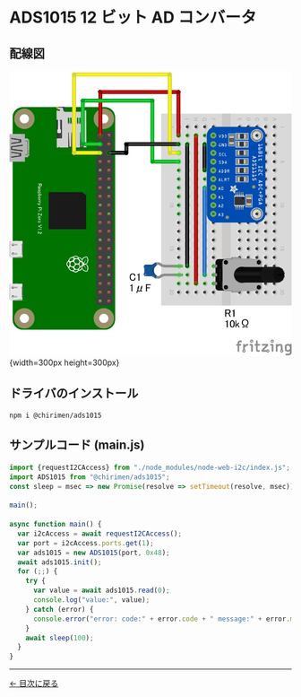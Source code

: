 # ADS1015 12 ビット AD コンバータ

## 配線図

![配線図](./schematic.png "schematic"){width=300px height=300px}

## ドライバのインストール

```
npm i @chirimen/ads1015
```

## サンプルコード (main.js)

```javascript
import {requestI2CAccess} from "./node_modules/node-web-i2c/index.js";
import ADS1015 from "@chirimen/ads1015";
const sleep = msec => new Promise(resolve => setTimeout(resolve, msec));

main();

async function main() {
  var i2cAccess = await requestI2CAccess();
  var port = i2cAccess.ports.get(1);
  var ads1015 = new ADS1015(port, 0x48);
  await ads1015.init();
  for (;;) {
    try {
      var value = await ads1015.read(0);
      console.log("value:", value);
    } catch (error) {
      console.error("error: code:" + error.code + " message:" + error.message);
    }
    await sleep(100);
  }
}
```


---
[← 目次に戻る](../index.md)
